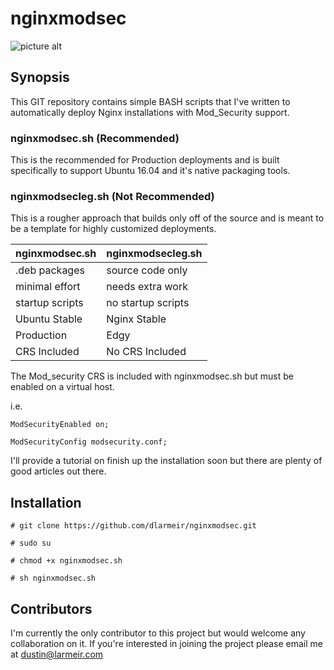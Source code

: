# nginxmodsec 
![picture alt](https://www.larmeir.com/wp-content/uploads/2016/08/logo3sm.png
 "")

## Synopsis

This GIT repository contains simple BASH scripts that I've written to automatically deploy Nginx installations with Mod_Security support.

### nginxmodsec.sh (Recommended)
This is the recommended for Production deployments and is built specifically to support Ubuntu 16.04 and it's native packaging tools.

### nginxmodsecleg.sh (Not Recommended)
This is a rougher approach that builds only off of the source and is meant to be a template for highly customized deployments.

nginxmodsec.sh  | nginxmodsecleg.sh
----------------|-------------------
.deb packages   | source code only
minimal effort  | needs extra work
startup scripts | no startup scripts
Ubuntu Stable   | Nginx Stable
Production	| Edgy
CRS Included	| No CRS Included

The Mod_security CRS is included with nginxmodsec.sh but must be enabled on a virtual host. 

i.e.

 ``ModSecurityEnabled on;``

 ``ModSecurityConfig modsecurity.conf;``

I'll provide a tutorial on finish up the installation soon but there are plenty of good articles out there.

## Installation 

``# git clone https://github.com/dlarmeir/nginxmodsec.git``
  
``# sudo su``
  
``# chmod +x nginxmodsec.sh``
  
``# sh nginxmodsec.sh``

## Contributors

I'm currently the only contributor to this project but would welcome any collaboration on it. If you're interested in joining the project please email me at dustin@larmeir.com

